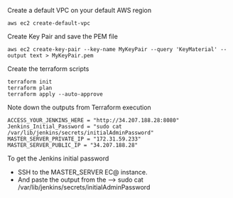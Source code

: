 Create a default VPC on your default AWS region

```
aws ec2 create-default-vpc
```

Create Key Pair and save the PEM file

```
aws ec2 create-key-pair --key-name MyKeyPair --query 'KeyMaterial' --output text > MyKeyPair.pem
```

Create the terraform scripts

```
terraform init
terraform plan
terraform apply --auto-approve
```

Note down the outputs from Terraform execution

```
ACCESS_YOUR_JENKINS_HERE = "http://34.207.188.28:8080"
Jenkins_Initial_Password = "sudo cat /var/lib/jenkins/secrets/initialAdminPassword"
MASTER_SERVER_PRIVATE_IP = "172.31.59.233"
MASTER_SERVER_PUBLIC_IP = "34.207.188.28"
```

To get the Jenkins initial password
- SSH to the MASTER_SERVER EC@ instance.
- And paste the output from the --> sudo cat /var/lib/jenkins/secrets/initialAdminPassword
